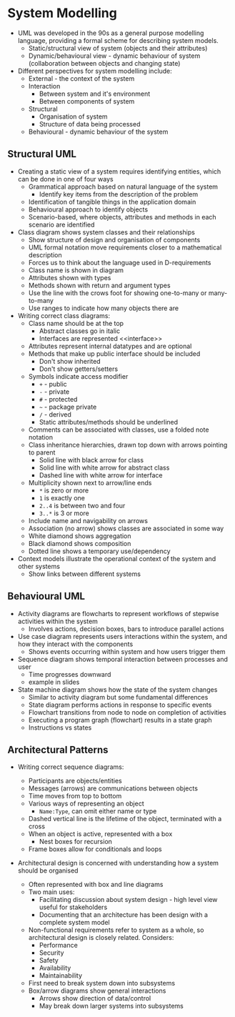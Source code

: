 # System Modelling

- UML was developed in the 90s as a general purpose modelling language, providing a formal scheme for describing system models.
  - Static/structural view of system (objects and their attributes)
  - Dynamic/behavioural view - dynamic behaviour of system (collaboration between objects and changing state)
- Different perspectives for system modelling include:
  - External - the context of the system
  - Interaction
    - Between system and it's environment
    - Between components of system
  - Structural
    - Organisation of system
    - Structure of data being processed
  - Behavioural - dynamic behaviour of the system

## Structural UML

- Creating a static view of a system requires identifying entities, which can be done in one of four ways
  - Grammatical approach based on natural language of the system
    - Identify key items from the description of the problem
  - Identification of tangible things in the application domain
  - Behavioural approach to identify objects
  - Scenario-based, where objects, attributes and methods in each scenario are identified
- Class diagram shows system classes and their relationships
  - Show structure of design and organisation of components
  - UML formal notation move requirements closer to a mathematical description
  - Forces us to think about the language used in D-requirements
  - Class name is shown in diagram
  - Attributes shown with types
  - Methods shown with return and argument types
  - Use the line with the crows foot for showing one-to-many or many-to-many
  - Use ranges to indicate how many objects there are
- Writing correct class diagrams:
  - Class name should be at the top
    - Abstract classes go in italic
    - Interfaces are represented \<\<interface\>\>
  - Attributes represent internal datatypes and are optional
  - Methods that make up public interface should be included
    - Don't show inherited
    - Don't show getters/setters
  - Symbols indicate access modifier
    - `+` - public
    - `-` - private
    - `#` - protected
    - `~` - package private
    - `/` - derived
    - Static attributes/methods should be underlined
  - Comments can be associated with classes, use a folded note notation
  - Class inheritance hierarchies, drawn top down with arrows pointing to parent
    - Solid line with black arrow for class
    - Solid line with white arrow for abstract class
    - Dashed line with white arrow for interface
  - Multiplicity shown next to arrow/line ends
    - `*` is zero or more
    - `1` is exactly one
    - `2..4` is between two and four
    - `3..*` is 3 or more
  - Include name and navigability on arrows
  - Association (no arrow) shows classes are associated in some way
  - White diamond shows aggregation
  - Black diamond shows composition
  - Dotted line shows a temporary use/dependency
- Context models illustrate the operational context of the system and other systems
  - Show links between different systems

## Behavioural UML

- Activity diagrams are flowcharts to represent workflows of stepwise activities within the system
  - Involves actions, decision boxes, bars to introduce parallel actions
- Use case diagram represents users interactions within the system, and how they interact with the components
  - Shows events occurring within system and how users trigger them
- Sequence diagram shows temporal interaction between processes and user
  - Time progresses downward
  - example in slides
- State machine diagram shows how the state of the system changes
  - Similar to activity diagram but some fundamental differences
  - State diagram performs actions in response to specific events
  - Flowchart transitions from node to node on completion of activities
  - Executing a program graph (flowchart) results in a state graph
  - Instructions vs states

## Architectural Patterns

- Writing correct sequence diagrams:
  - Participants are objects/entities
  - Messages (arrows) are communications between objects
  - Time moves from top to bottom
  - Various ways of representing an object
    - `Name:Type`, can omit either name or type
  - Dashed vertical line is the lifetime of the object, terminated with a cross
  - When an object is active, represented with a box
    - Nest boxes for recursion
  - Frame boxes allow for conditionals and loops
- Architectural design is concerned with understanding how a system should be organised

  - Often represented with box and line diagrams
  - Two main uses:
    - Facilitating discussion about system design - high level view useful for stakeholders
    - Documenting that an architecture has been design with a complete system model
  - Non-functional requirements refer to system as a whole, so architectural design is closely related. Considers:
    - Performance
    - Security
    - Safety
    - Availability
    - Maintainability
  - First need to break system down into subsystems
  - Box/arrow diagrams show general interactions
    - Arrows show direction of data/control
    - May break down larger systems into subsystems
